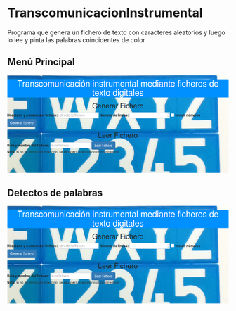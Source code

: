 # TranscomunicacionInstrumental
Programa que genera un fichero de texto con caracteres aleatorios y luego lo lee y pinta las palabras coincidentes de color

## Menú Principal
![Menú Principal](https://github.com/josemiguex/TranscomunicacionInstrumental/blob/master/Capturas/1%20-%20MenuPrincipal.png?raw=true "Menú Principal")

## Detectos de palabras
![Detector de palabras](https://github.com/josemiguex/TranscomunicacionInstrumental/blob/master/Capturas/1%20-%20MenuPrincipal.png?raw=true "Detector de palabras")
